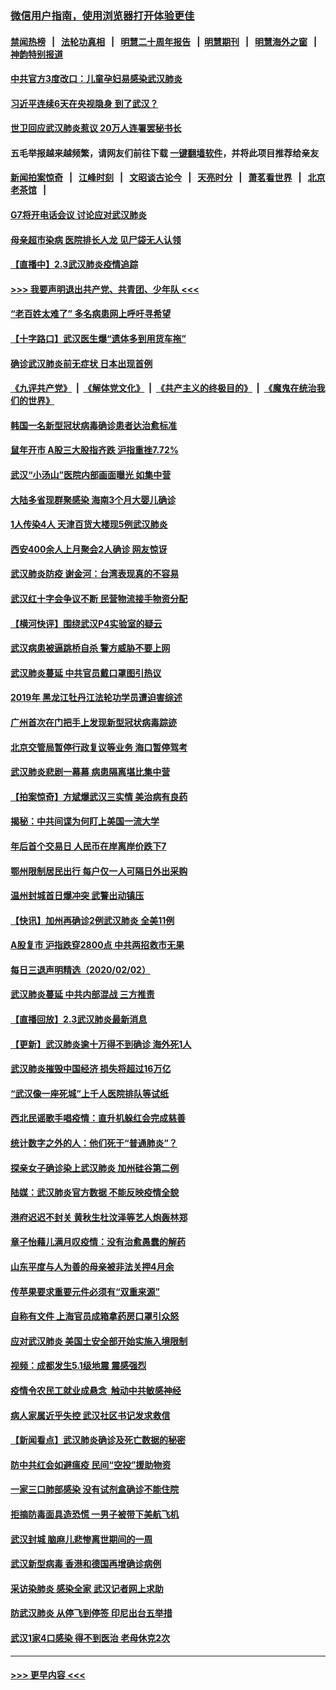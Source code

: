 ### [微信用户指南，使用浏览器打开体验更佳](https://github.com/gfw-breaker/banned-news1/blob/master/indexes/wechat-guide.md?t=0)
#### [禁闻热榜](热点新闻.md?t=0)  &nbsp;&nbsp;|&nbsp;&nbsp; [法轮功真相](https://github.com/gfw-breaker/truth/blob/master/README.md?t=0) &nbsp;&nbsp;|&nbsp;&nbsp; [明慧二十周年报告](https://github.com/gfw-breaker/mh-reports/blob/master/README.md?t=0) &nbsp;&nbsp;|&nbsp;&nbsp;[明慧期刊](https://github.com/gfw-breaker/mh-qikan) &nbsp;&nbsp;|&nbsp;&nbsp; [明慧海外之窗](https://github.com/gfw-breaker/mh-news/blob/master/README.md?t=0) &nbsp;&nbsp;|&nbsp;&nbsp; [神韵特别报道](https://github.com/gfw-breaker/mh-news/blob/master/shenyun.md?t=0)
#### [中共官方3度改口：儿童孕妇易感染武汉肺炎](../pages/nsc413/n11841631.md?t=02032311) 
#### [习近平连续6天在央视隐身 到了武汉？](../pages/nsc413/n11841881.md?t=02032311) 
#### [世卫回应武汉肺炎惹议 20万人连署罢秘书长](../pages/nsc413/n11841664.md?t=02032311) 
#### 五毛举报越来越频繁，请网友们前往下载 [一键翻墙软件](https://github.com/gfw-breaker/ssr-accounts)，并将此项目推荐给亲友
#### [新闻拍案惊奇](https://github.com/gfw-breaker/banned-news1/blob/master/pages/link4.md) &nbsp;&nbsp;|&nbsp;&nbsp; [江峰时刻](https://github.com/gfw-breaker/banned-news1/blob/master/pages/link4.md) &nbsp;&nbsp;|&nbsp;&nbsp; [文昭谈古论今](https://github.com/gfw-breaker/banned-news1/blob/master/pages/link4.md) &nbsp;&nbsp;|&nbsp;&nbsp; [天亮时分](https://github.com/gfw-breaker/banned-news1/blob/master/pages/link4.md) &nbsp;&nbsp;|&nbsp;&nbsp; [萧茗看世界](https://github.com/gfw-breaker/banned-news1/blob/master/pages/link4.md) &nbsp;&nbsp;|&nbsp;&nbsp; [北京老茶馆](https://github.com/gfw-breaker/banned-news1/blob/master/pages/link4.md) &nbsp;&nbsp;|&nbsp;&nbsp; 
#### [G7将开电话会议 讨论应对武汉肺炎](../pages/nsc413/n11841658.md?t=02032311) 
#### [母亲超市染病 医院排长人龙 见尸袋无人认领](../pages/nsc413/n11841762.md?t=02032311) 
#### [【直播中】2.3武汉肺炎疫情追踪](../pages/nsc413/n11841577.md?t=02032311) 
#### [>>> 我要声明退出共产党、共青团、少年队 <<<](https://github.com/begood0513/goodnews/blob/master/quit/letter.md) 
#### [“老百姓太难了” 多名病患网上呼吁寻希望](../pages/nsc413/n11841565.md?t=02032311) 
#### [【十字路口】武汉医生爆“遗体多到用货车拖”](../pages/nsc413/n11840013.md?t=02032311) 
#### [确诊武汉肺炎前无症状 日本出现首例](../pages/nsc413/n11841567.md?t=02032311) 
#### [《九评共产党》](https://github.com/begood0513/9ping.md/blob/master/README.md) &nbsp;|&nbsp; [《解体党文化》](../../../../jtdwh.md/blob/master/README.md)  &nbsp;|&nbsp; [《共产主义的终极目的》](../../../../gczydzjmd.md/blob/master/README.md) &nbsp;|&nbsp; [《魔鬼在统治我们的世界》](../../../../mgztzwmdsj.md/blob/master/README.md) 
#### [韩国一名新型冠状病毒确诊患者达治愈标准](../pages/nsc413/n11841523.md?t=02032311) 
#### [鼠年开市 A股三大股指齐跌 沪指重挫7.72%](../pages/nsc413/n11840461.md?t=02032311) 
#### [武汉“小汤山”医院内部画面曝光 如集中营](../pages/nsc413/n11841060.md?t=02032311) 
#### [大陆多省现群聚感染 海南3个月大婴儿确诊](../pages/nsc413/n11841274.md?t=02032311) 
#### [1人传染4人 天津百货大楼现5例武汉肺炎](../pages/nsc413/n11840677.md?t=02032311) 
#### [西安400余人上月聚会2人确诊 网友惊讶](../pages/nsc413/n11841178.md?t=02032311) 
#### [武汉肺炎防疫 谢金河：台湾表现真的不容易](../pages/nsc413/n11841120.md?t=02032311) 
#### [武汉红十字会争议不断 民营物流接手物资分配](../pages/nsc413/n11840733.md?t=02032311) 
#### [【横河快评】围绕武汉P4实验室的疑云](../pages/nsc413/n11840494.md?t=02032311) 
#### [武汉病患被逼跳桥自杀 警方威胁不要上网](../pages/nsc413/n11838521.md?t=02032311) 
#### [武汉肺炎蔓延 中共官员戴口罩图引热议](../pages/nsc413/n11840917.md?t=02032311) 
#### [2019年 黑龙江牡丹江法轮功学员遭迫害综述](../pages/nsc413/n11839335.md?t=02032311) 
#### [广州首次在门把手上发现新型冠状病毒踪迹](../pages/nsc413/n11840613.md?t=02032311) 
#### [北京交管局暂停行政复议等业务 海口暂停驾考](../pages/nsc413/n11840528.md?t=02032311) 
#### [武汉肺炎悲剧一幕幕 病患隔离堪比集中营](../pages/nsc413/n11838047.md?t=02032311) 
#### [【拍案惊奇】方斌爆武汉三实情 美治病有良药](../pages/nsc413/n11839984.md?t=02032311) 
#### [揭秘：中共间谍为何盯上美国一流大学](../pages/nsc413/n11840270.md?t=02032311) 
#### [年后首个交易日 人民币在岸离岸价跌下7](../pages/nsc413/n11840366.md?t=02032311) 
#### [鄂州限制居民出行 每户仅一人可隔日外出采购](../pages/nsc413/n11839131.md?t=02032311) 
#### [温州封城首日爆冲突 武警出动镇压](../pages/nsc413/n11839881.md?t=02032311) 
#### [【快讯】加州再确诊2例武汉肺炎 全美11例](../pages/nsc413/n11840339.md?t=02032311) 
#### [A股复市 沪指跌穿2800点 中共两招救市无果](../pages/nsc413/n11839859.md?t=02032311) 
#### [每日三退声明精选（2020/02/02）](../pages/nsc413/n11840257.md?t=02032311) 
#### [武汉肺炎蔓延 中共内部混战 三方推责](../pages/nsc413/n11839612.md?t=02032311) 
#### [【直播回放】2.3武汉肺炎最新消息](../pages/nsc413/n11840124.md?t=02032311) 
#### [【更新】武汉肺炎逾十万得不到确诊 海外死1人](../pages/nsc413/n11801312.md?t=02032311) 
#### [武汉肺炎摧毁中国经济 损失将超过16万亿](../pages/nsc413/n11839723.md?t=02032311) 
#### [“武汉像一座死城”上千人医院排队等试纸](../pages/nsc413/n11839724.md?t=02032311) 
#### [西北民谣歌手唱疫情：直升机躲红会完成慈善](../pages/nsc413/n11839757.md?t=02032311) 
#### [统计数字之外的人：他们死于“普通肺炎”？](../pages/nsc413/n11839788.md?t=02032311) 
#### [探亲女子确诊染上武汉肺炎 加州硅谷第二例](../pages/nsc413/n11839784.md?t=02032311) 
#### [陆媒：武汉肺炎官方数据 不能反映疫情全貌](../pages/nsc413/n11839828.md?t=02032311) 
#### [港府迟迟不封关 黄秋生杜汶泽等艺人炮轰林郑](../pages/nsc413/n11839562.md?t=02032311) 
#### [章子怡藉儿满月叹疫情：没有治愈愚蠢的解药](../pages/nsc413/n11839428.md?t=02032311) 
#### [山东平度与人为善的母亲被非法关押4月余](../pages/nsc413/n11834949.md?t=02032311) 
#### [传苹果要求重要元件必须有“双重来源”](../pages/nsc413/n11839717.md?t=02032311) 
#### [自称有文件 上海官员成箱拿药房口罩引众怒](../pages/nsc413/n11839279.md?t=02032311) 
#### [应对武汉肺炎 美国土安全部开始实施入境限制](../pages/nsc413/n11839729.md?t=02032311) 
#### [视频：成都发生5.1级地震 震感强烈](../pages/nsc413/n11839732.md?t=02032311) 
#### [疫情令农民工就业成悬念  触动中共敏感神经](../pages/nsc413/n11839625.md?t=02032311) 
#### [病人家属近乎失控 武汉社区书记发求救信](../pages/nsc413/n11839621.md?t=02032311) 
#### [【新闻看点】武汉肺炎确诊及死亡数据的秘密](../pages/nsc413/n11839539.md?t=02032311) 
#### [防中共红会如避瘟疫 民间“空投”援助物资](../pages/nsc413/n11839313.md?t=02032311) 
#### [一家三口肺部感染 没有试剂盒确诊不能住院](../pages/nsc413/n11839581.md?t=02032311) 
#### [拒摘防毒面具造恐慌 一男子被带下美航飞机](../pages/nsc413/n11839455.md?t=02032311) 
#### [武汉封城 脑麻儿悲惨离世期间的一周](../pages/nsc413/n11839378.md?t=02032311) 
#### [武汉新型病毒 香港和德国再增确诊病例](../pages/nsc413/n11839381.md?t=02032311) 
#### [采访染肺炎 感染全家 武汉记者网上求助](../pages/nsc413/n11839411.md?t=02032311) 
#### [防武汉肺炎 从停飞到停签 印尼出台五举措](../pages/nsc413/n11839282.md?t=02032311) 
#### [武汉1家4口感染 得不到医治 老母休克2次](../pages/nsc413/n11839277.md?t=02032311) 

----
#### [ >>> 更早内容 <<< ](../indexes/nsc413-earlier.md)
